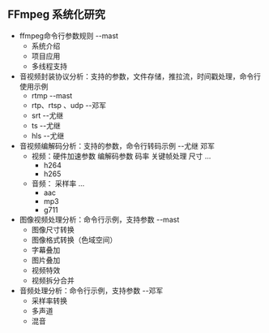 

## FFmpeg 系统化研究

- ffmpeg命令行参数规则   --mast
  - 系统介绍
  - 项目应用
  - 多线程支持
- 音视频封装协议分析：支持的参数，文件存储，推拉流，时间戳处理，命令行使用示例
  - rtmp   --mast 
  - rtp、rtsp 、udp   --邓军
  - srt        --尤继
  - ts     --尤继
  - hls  --尤继
- 音视频编解码分析：支持的参数，命令行转码示例       --尤继 邓军
  - 视频：硬件加速参数 编解码参数 码率 关键帧处理 尺寸 ...
    - h264       
    - h265   
  - 音频： 采样率 ...
    - aac      
    - mp3
    - g711   
- 图像视频处理分析：命令行示例，支持参数       --mast 
  - 图像尺寸转换     
  - 图像格式转换（色域空间）
  - 字幕叠加
  - 图片叠加
  - 视频特效
  - 视频拆分合并
- 音频处理分析：命令行示例，支持参数       --邓军
  - 采样率转换
  - 多声道
  - 混音


